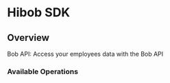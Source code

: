 # Hibob SDK

## Overview

Bob API: Access your employees data with the Bob API

### Available Operations

